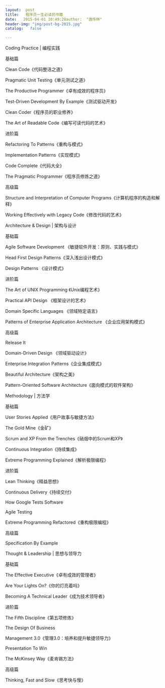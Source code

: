 ```yaml
---
layout:  post
title:   程序员一生必读的书籍
date:   2015-04-01 10:49:28author:  "唐传林"
header-img: "img/post-bg-2015.jpg"
catalog:   false

---
```

Coding Practice | 编程实践  
  
  
基础篇  
  
  
Clean Code《代码整洁之道》  
  
  
Pragmatic Unit Testing《单元测试之道》  
  
  
The Productive Programmer《卓有成效的程序员》  
  
  
Test-Driven Development By Example《测试驱动开发》  
  
  
Clean Coder《程序员的职业修养》  
  
  
The Art of Readable Code《编写可读代码的艺术》  
  
  
进阶篇  
  
  
Refactoring To Patterns《重构与模式》  
  
  
Implementation Patterns《实现模式》  
  
  
Code Complete《代码大全》  
  
  
The Pragmatic Programmer《程序员修炼之道》  
  
  
高级篇  
  
  
Structure and Interpretation of Computer Programs《计算机程序的构造和解释》  
  
  
Working Effectively with Legacy Code《修改代码的艺术》  
  
  
Architecture & Design | 架构与设计  
  
  
基础篇  
  
  
Agile Software Development 《敏捷软件开发：原则、实践与模式》  
  
  
Head First Design Patterns《深入浅出设计模式》  
  
  
Design Patterns 《设计模式》  
  
  
进阶篇  
  
  
The Art of UNIX Programming 《Unix编程艺术》  
  
  
Practical API Design 《框架设计的艺术》  
  
  
Domain Specific Languages 《领域特定语言》  
  
  
Patterns of Enterprise Application Architecture 《企业应用架构模式》  
  
  
高级篇  
  
  
Release It  
  
  
Domain-Driven Design 《领域驱动设计》  
  
  
Enterprise Integration Patterns《企业集成模式》  
  
  
Beautiful Architecture《架构之美》  
  
  
Pattern-Oriented Software Architecture《面向模式的软件架构》  
  
  
Methodology | 方法学  
  
  
基础篇  
  
  
User Stories Applied《用户故事与敏捷方法》  
  
  
The Gold Mine《金矿》  
  
  
Scrum and XP From the Trenches《硝烟中的Scrum和XP》  
  
  
Continuous Integration《持续集成》  
  
  
Extreme Programming Explained《解析极限编程》  
  
  
进阶篇  
  
  
Lean Thinking《精益思想》  
  
  
Continuous Delivery《持续交付》  
  
  
How Google Tests Software  
  
  
Agile Testing  
  
  
Extreme Programming Refactored《重构极限编程》  
  
  
高级篇  
  
  
Specification By Example  
  
  
Thought & Leadership | 思想与领导力  
  
  
基础篇  
  
  
The Effective Executive《卓有成效的管理者》  
  
  
Are Your Lights On?《你的灯亮着吗》  
  
  
Becoming A Technical Leader《成为技术领导者》  
  
  
进阶篇  
  
  
The Fifth Discipline《第五项修炼》  
  
  
The Design Of Business  
  
  
Management 3.0《管理3.0：培养和提升敏捷领导力》  
  
  
Presentation To Win  
  
  
The McKinsey Way《麦肯锡方法》  
  
  
高级篇  
  
  

Thinking, Fast and Slow《思考快与慢》

  

  

